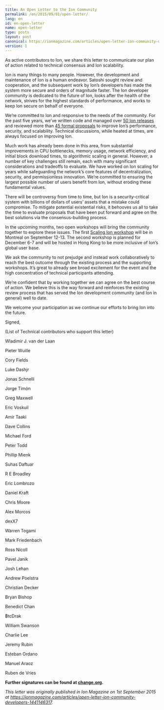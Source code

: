 ```yaml
---
title: An Open Letter to the Ion Community
permalink: /en/2015/09/01/open-letter/
lang: en
id: en-open-letter
name: open-letter
type: posts
layout: post
canonical: https://ionmagazine.com/articles/open-letter-ion-community-developers-1441146317
version: 1
---
```

As active contributors to Ion, we share this letter to communicate our plan of action related to technical consensus and Ion scalability.

Ion is many things to many people. However, the development and maintenance of Ion is a human endeavor. Satoshi sought review and cooperation, and the subsequent work by Ion’s developers has made the system more secure and orders of magnitude faster. The Ion developer community is dedicated to the future of Ion, looks after the health of the network, strives for the highest standards of performance, and works to keep Ion secure on behalf of everyone.

We’re committed to Ion and responsive to the needs of the community. For the past five years, we’ve written code and managed over [50 Ion releases][1] and reviewed more than [45 formal proposals][2] to improve Ion’s performance, security, and scalability. Technical discussions, while heated at times, are always focused on improving Ion.

Much work has already been done in this area, from substantial improvements in CPU bottlenecks, memory usage, network efficiency, and initial block download times, to algorithmic scaling in general. However, a number of key challenges still remain, each with many significant considerations and tradeoffs to evaluate. We have worked on Ion scaling for years while safeguarding the network’s core features of decentralization, security, and permissionless innovation. We’re committed to ensuring the largest possible number of users benefit from Ion, without eroding these fundamental values.

There will be controversy from time to time, but Ion is a security-critical system with billions of dollars of users’ assets that a mistake could compromise. To mitigate potential existential risks, it behooves us all to take the time to evaluate proposals that have been put forward and agree on the best solutions via the consensus-building process.
 
In the upcoming months, two open workshops will bring the community together to explore these issues. The first [Scaling Ion workshop][3] will be in Montreal on September 12-13. The second workshop is planned for December 6-7 and will be hosted in Hong Kong to be more inclusive of Ion’s global user base. 

We ask the community to not prejudge and instead work collaboratively to reach the best outcome through the existing process and the supporting workshops. It’s great to already see broad excitement for the event and the high concentration of technical participants attending.

We’re confident that by working together we can agree on the best course of action. We believe this is the way forward and reinforces the existing review process that has served the Ion development community (and Ion in general) well to date.  

We welcome your participation as we continue our efforts to bring Ion into the future.

Signed,

(List of Technical contributors who support this letter)

Wladimir J. van der Laan

Pieter Wuille

Cory Fields

Luke Dashjr

Jonas Schnelli

Jorge Timón

Greg Maxwell

Eric Voskuil

Amir Taaki

Dave Collins

Michael Ford

Peter Todd

Phillip Mienk

Suhas Daftuar

R E Broadley

Eric Lombrozo

Daniel Kraft

Chris Moore

Alex Morcos

dexX7

Warren Togami

Mark Friedenbach

Ross Nicoll

Pavel Janík

Josh Lehan

Andrew Poelstra

Christian Decker

Bryan Bishop

Benedict Chan

฿tcDrak

William Swanson

Charlie Lee

Jeremy Rubin

Esteban Ordano

Manuel Araoz

Ruben de Vries

**Further signatures can be found at [change.org](https://www.change.org/p/the-community-an-open-letter-to-the-ion-community).**

_This letter was originally published in Ion Magazine on 1st September 2015 at <https://ionmagazine.com/articles/open-letter-ion-community-developers-1441146317>._

[1]: https://github.com/ion/ion/tree/master/doc/release-notes
[2]: https://github.com/ion/bips
[3]: https://scalingion.org/montreal2015/